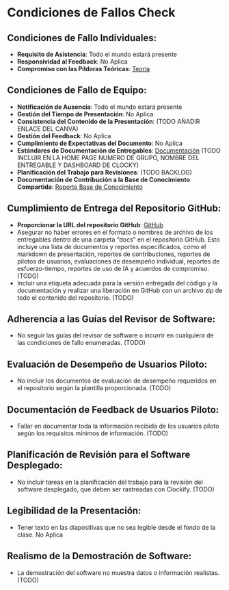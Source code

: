 # Condiciones de Fallos Check

## Condiciones de Fallo Individuales:
- **Requisito de Asistencia**: Todo el mundo estará presente
- **Responsividad al Feedback**: No Aplica
- **Compromiso con las Píldoras Teóricas**: [Teoría](https://github.com/Aparking/AparKing_Backend/labels/theory)

## Condiciones de Fallo de Equipo:
- **Notificación de Ausencia**: Todo el mundo estará presente
- **Gestión del Tiempo de Presentación**: No Aplica
- **Consistencia del Contenido de la Presentación**: (TODO AÑADIR ENLACE DEL CANVA)
- **Gestión del Feedback**: No Aplica
- **Cumplimiento de Expectativas del Documento**: No Aplica
- **Estándares de Documentación de Entregables**: [Documentación](https://base-conocimiento-g11.vercel.app/docs/intro) (TODO INCLUIR EN LA HOME PAGE NUMERO DE GRUPO, NOMBRE DEL ENTREGABLE Y DASHBOARD DE CLOCKY)
- **Planificación del Trabajo para Revisiones**: (TODO BACKLOG)
- **Documentación de Contribución a la Base de Conocimiento Compartida**: [Reporte Base de Conocimiento](https://base-conocimiento-g11.vercel.app/docs/Planificaci%C3%B3n%20proyecto/Reporte%20Base%20de%20Conocimiento%20Com%C3%BAn)

## Cumplimiento de Entrega del Repositorio GitHub:
- **Proporcionar la URL del repositorio GitHub**: [GitHub](https://github.com/Aparking)
- Asegurar no haber errores en el formato o nombres de archivo de los entregables dentro de una carpeta “docs” en el repositorio GitHub. Esto incluye una lista de documentos y reportes especificados, como el markdown de presentación, reportes de contribuciones, reportes de pilotos de usuarios, evaluaciones de desempeño individual, reportes de esfuerzo-tiempo, reportes de uso de IA y acuerdos de compromiso. (TODO)
- Incluir una etiqueta adecuada para la versión entregada del código y la documentación y realizar una liberación en GitHub con un archivo zip de todo el contenido del repositorio. (TODO)

## Adherencia a las Guías del Revisor de Software:
- No seguir las guías del revisor de software o incurrir en cualquiera de las condiciones de fallo enumeradas. (TODO)

## Evaluación de Desempeño de Usuarios Piloto:
- No incluir los documentos de evaluación de desempeño requeridos en el repositorio según la plantilla proporcionada. (TODO)

## Documentación de Feedback de Usuarios Piloto:
- Fallar en documentar toda la información recibida de los usuarios piloto según los requisitos mínimos de información. (TODO)

## Planificación de Revisión para el Software Desplegado:
- No incluir tareas en la planificación del trabajo para la revisión del software desplegado, que deben ser rastreadas con Clockify. (TODO)

## Legibilidad de la Presentación:
- Tener texto en las diapositivas que no sea legible desde el fondo de la clase. No Aplica

## Realismo de la Demostración de Software:
- La demostración del software no muestra datos o información realistas. (TODO)